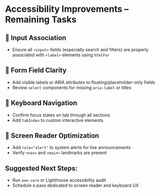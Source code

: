 # Accessibility Improvements – Remaining Tasks

## 🔲 Input Association
- Ensure all `<input>` fields (especially search and filters) are properly associated with `<label>` elements using `htmlFor`

## 🔲 Form Field Clarity
- Add visible labels or ARIA attributes to floating/placeholder-only fields
- Review `select` components for missing `aria-label` or titles

## 🔲 Keyboard Navigation
- Confirm focus states on tab through all sections
- Add `tabIndex` to custom interactive elements

## 🔲 Screen Reader Optimization
- Add `role="alert"` to system alerts for live announcements
- Verify `<nav>` and `<main>` landmarks are present

## Suggested Next Steps:
- Run `axe-core` or Lighthouse accessibility audit
- Schedule a pass dedicated to screen reader and keyboard UX 